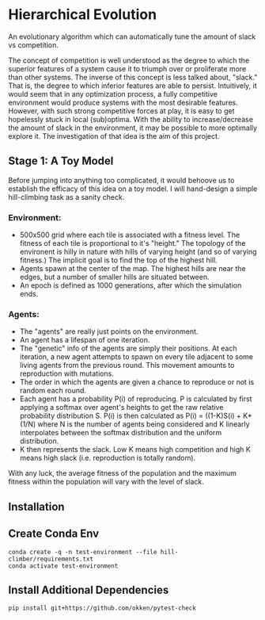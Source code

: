 # Hierarchical Evolution
An evolutionary algorithm which can automatically tune the amount of slack vs competition.

The concept of competition is well understood as the degree to which the superior features of a system cause it to triumph over or proliferate more than other systems. The inverse of this concept is less talked about, "slack." That is, the degree to which inferior features are able to persist. Intuitively, it would seem that in any optimization process, a fully competitive environment would produce systems with the most desirable features. However, with such strong competitive forces at play, it is easy to get hopelessly stuck in local (sub)optima. With the ability to increase/decrease the amount of slack in the environment, it may be possible to more optimally explore it. The investigation of that idea is the aim of this project.


## Stage 1: A Toy Model

Before jumping into anything too complicated, it would behoove us to establish the efficacy of this idea on a toy model. I will hand-design a simple hill-climbing task as a sanity check. 

###  Environment:
* 500x500 grid where each tile is associated with a fitness level. The fitness of each tile is proportional to it's "height." The topology of the environent is hilly in nature with hills of varying  height (and so of varying fitness.) The implicit goal is to find the top of the highest hill. 
* Agents spawn at the center of the map. The highest hills are near the edges, but a number of smaller hills are situated between.
* An epoch is defined as 1000 generations, after which the simulation ends.
     
###  Agents:
* The "agents" are really just points on the environment. 
* An agent has a lifespan of one iteration. 
* The "genetic" info of the agents are simply their positions. At each iteration, a new agent attempts to spawn on every tile adjacent to some living agents from the previous round. This movement amounts to reproduction with mutations. 
* The order in which the agents are given a chance to reproduce or not is random each round. 
* Each agent has a probability P(i) of reproducing. P is calculated by first applying a softmax over agent's heights to get the raw relative probability distribution S. P(i) is then calculated as P(i) = ((1-K)S(i) + K*(1/N) where N is the number of agents being considered and K linearly interpolates between the softmax distribution and the uniform distribution.
* K then represents the slack. Low K means high competition and high K means high slack (i.e. reproduction is totally random).
    
With any luck, the average fitness of the population and the maximum fitness within the population will vary with the level of slack.

## Installation
## Create Conda Env
    conda create -q -n test-environment --file hill-climber/requirements.txt
    conda activate test-environment
## Install Additional Dependencies
    pip install git+https://github.com/okken/pytest-check
